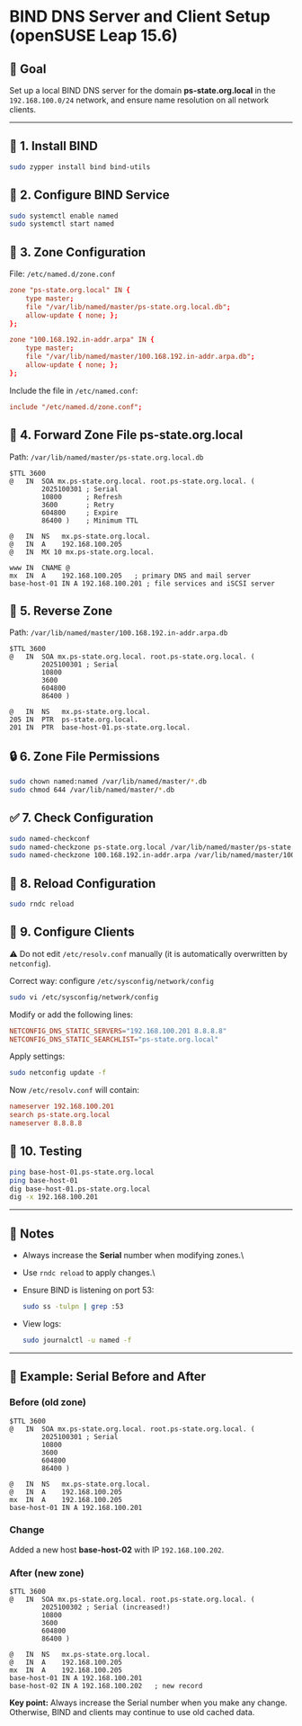 # BIND DNS Server and Client Setup (openSUSE Leap 15.6)

## 🎯 Goal

Set up a local BIND DNS server for the domain **ps-state.org.local** in
the `192.168.100.0/24` network, and ensure name resolution on all
network clients.

------------------------------------------------------------------------

## 🧱 1. Install BIND

``` bash
sudo zypper install bind bind-utils
```

## 🔧 2. Configure BIND Service

``` bash
sudo systemctl enable named
sudo systemctl start named
```

## 📂 3. Zone Configuration

File: `/etc/named.d/zone.conf`

``` conf
zone "ps-state.org.local" IN {
    type master;
    file "/var/lib/named/master/ps-state.org.local.db";
    allow-update { none; };
};

zone "100.168.192.in-addr.arpa" IN {
    type master;
    file "/var/lib/named/master/100.168.192.in-addr.arpa.db";
    allow-update { none; };
};
```

Include the file in `/etc/named.conf`:

``` conf
include "/etc/named.d/zone.conf";
```

## 📄 4. Forward Zone File ps-state.org.local

Path: `/var/lib/named/master/ps-state.org.local.db`

``` dns
$TTL 3600
@   IN  SOA mx.ps-state.org.local. root.ps-state.org.local. (
        2025100301 ; Serial
        10800      ; Refresh
        3600       ; Retry
        604800     ; Expire
        86400 )    ; Minimum TTL

@   IN  NS   mx.ps-state.org.local.
@   IN  A    192.168.100.205
@   IN  MX 10 mx.ps-state.org.local.

www IN  CNAME @
mx  IN  A    192.168.100.205   ; primary DNS and mail server
base-host-01 IN A 192.168.100.201 ; file services and iSCSI server
```

## 🔁 5. Reverse Zone

Path: `/var/lib/named/master/100.168.192.in-addr.arpa.db`

``` dns
$TTL 3600
@   IN  SOA mx.ps-state.org.local. root.ps-state.org.local. (
        2025100301 ; Serial
        10800
        3600
        604800
        86400 )

@   IN  NS   mx.ps-state.org.local.
205 IN  PTR  ps-state.org.local.
201 IN  PTR  base-host-01.ps-state.org.local.
```

## 🔒 6. Zone File Permissions

``` bash
sudo chown named:named /var/lib/named/master/*.db
sudo chmod 644 /var/lib/named/master/*.db
```

## ✅ 7. Check Configuration

``` bash
sudo named-checkconf
sudo named-checkzone ps-state.org.local /var/lib/named/master/ps-state.org.local.db
sudo named-checkzone 100.168.192.in-addr.arpa /var/lib/named/master/100.168.192.in-addr.arpa.db
```

## 🔄 8. Reload Configuration

``` bash
sudo rndc reload
```

## 🧠 9. Configure Clients

⚠️ Do not edit `/etc/resolv.conf` manually (it is automatically
overwritten by `netconfig`).

Correct way: configure `/etc/sysconfig/network/config`

``` bash
sudo vi /etc/sysconfig/network/config
```

Modify or add the following lines:

``` conf
NETCONFIG_DNS_STATIC_SERVERS="192.168.100.201 8.8.8.8"
NETCONFIG_DNS_STATIC_SEARCHLIST="ps-state.org.local"
```

Apply settings:

``` bash
sudo netconfig update -f
```

Now `/etc/resolv.conf` will contain:

``` conf
nameserver 192.168.100.201
search ps-state.org.local
nameserver 8.8.8.8
```

## 🧪 10. Testing

``` bash
ping base-host-01.ps-state.org.local
ping base-host-01
dig base-host-01.ps-state.org.local
dig -x 192.168.100.201
```

------------------------------------------------------------------------

## 📌 Notes

-   Always increase the **Serial** number when modifying zones.\

-   Use `rndc reload` to apply changes.\

-   Ensure BIND is listening on port 53:

    ``` bash
    sudo ss -tulpn | grep :53
    ```

-   View logs:

    ``` bash
    sudo journalctl -u named -f
    ```

------------------------------------------------------------------------

## 🔎 Example: Serial Before and After

### Before (old zone)

``` dns
$TTL 3600
@   IN  SOA mx.ps-state.org.local. root.ps-state.org.local. (
        2025100301 ; Serial
        10800
        3600
        604800
        86400 )

@   IN  NS   mx.ps-state.org.local.
@   IN  A    192.168.100.205
mx  IN  A    192.168.100.205
base-host-01 IN A 192.168.100.201
```

### Change

Added a new host **base-host-02** with IP `192.168.100.202`.

### After (new zone)

``` dns
$TTL 3600
@   IN  SOA mx.ps-state.org.local. root.ps-state.org.local. (
        2025100302 ; Serial (increased!)
        10800
        3600
        604800
        86400 )

@   IN  NS   mx.ps-state.org.local.
@   IN  A    192.168.100.205
mx  IN  A    192.168.100.205
base-host-01 IN A 192.168.100.201
base-host-02 IN A 192.168.100.202   ; new record
```

**Key point:** Always increase the Serial number when you make any
change.\
Otherwise, BIND and clients may continue to use old cached data.
